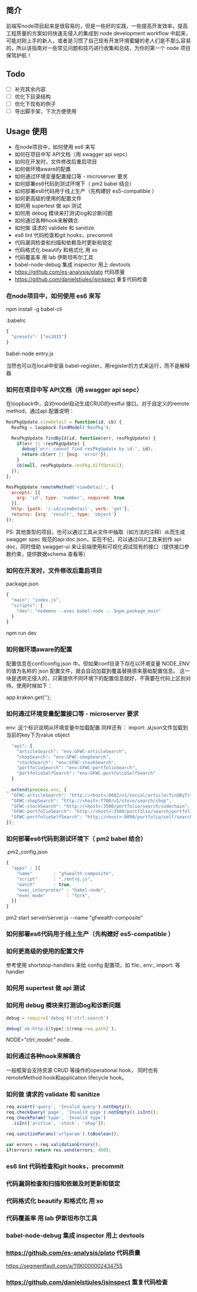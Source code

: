 ## 简介
前端写node项目起来是很容易的，但是一些好的实践，一些提高开发效率，提高工程质量的方案如何快速无侵入的集成到 node development workflow 中起来，可能对刚上手的新人，或者是习惯了自己现有开发环境蜜罐的老人们是不那么容易的，所以该指南对一些常见问题和技巧进行收集和总结，为你的第一个 node 项目保驾护航！

## Todo

- [ ] 补完其余内容
- [ ] 优化下目录结构
- [ ] 优化下现有的例子
- [ ] 导出脚手架，下次方便使用

## Usage 使用
<!-- MarkdownTOC -->

- 在node项目中，如何使用 es6 来写
- 如何在项目中写 API文档（用 swagger api sepc）
- 如何在开发时，文件修改后重启项目
- 如何做环境aware的配置
- 如何通过环境变量配置接口等 - microserver 要求
- 如何部署es6代码到测试环境下（ pm2 babel 结合）
- 如何部署es6代码用于线上生产（先构建好 es5-compatible ）
- 如何更高级的使用的配置文件
- 如何用 supertest 做 api 测试
- 如何用 debug 模块来打测试log和诊断问题
- 如何通过各种hook来解耦合
- 如何做 请求的 validate 和 sanitize
- es6 lint 代码检查和git hooks，precommit
- 代码漏洞检查和扫描和依赖及时更新和锁定
- 代码格式化 beautify 和格式化 用 xo
- 代码覆盖率 用 lab 伊斯坦布尔工具
- babel-node-debug 集成 inspector 用上 devtools
- https://github.com/es-analysis/plato 代码质量
- https://github.com/danielstjules/jsinspect 重复代码检查

<!-- /MarkdownTOC -->

### 在node项目中，如何使用 es6 来写

npm install -g babel-cli

.babelrc
```js
{
  "presets": ["es2015"]
}
```

babel-node entry.js

当然也可以在local中安装 babel-register，用register的方式来运行，而不是解释器


### 如何在项目中写 API文档（用 swagger api sepc）

在loopback中，会对model自动生成CRUD的restful 接口。对于自定义的remote method，通过api 配置说明：

```js
ResPkgUpdate.viewDetail = function(id, cb) {
  ResPkg = loopback.findModel('ResPkg');

  ResPkgUpdate.findById(id, function(err, resPkgUpdate) {
    if(err || !resPkgUpdate) {
      debug('err: cannot find resPkgUpdate by id:', id);
      return cb(err || {msg: 'error'});
    }
    cb(null, resPkgUpdate.resPkg.diffDetail);
  });
};

ResPkgUpdate.remoteMethod('viewDetail', {
  accepts: [{
    arg: 'id', type: 'number', required: true
  }],
  http: {path: '/:id/viewDetail', verb: 'get'},
  returns: {arg: 'result', type: 'object'}
});
```

PS: 其他类型的项目，也可以通过工具从文件中抽取（如方法的注释）从而生成swagger spec 规范的api doc json，实在不纪，可以通过GUI工具来创作 api doc，同时借助 swagger-ui 来让前端使用和可视化调试现有的接口（提供接口参数约束，提供数据schema 查看等）


### 如何在开发时，文件修改后重启项目

package.json
```js
{
  "main": "index.js",
  "scripts": {
    "dev": "nodemon --exec babel-node -- $npm_package_main"
  }
}
```

npm run dev


### 如何做环境aware的配置
配置信息在conf/config.json 中。但如果conf目录下存在以环境变量 NODE_ENV 的值为名称的 json 配置文件，就会自动加载到覆盖替换原来基础配置信息。
这一块是透明无侵入的，只需提供不同环境下的配置信息就好，不需要在代码上区别对待。使用时候如下：

app.kraken.get('<key>');

### 如何通过环境变量配置接口等 - microserver 要求

env: 这个标识说明从环境变量中加载配置
同样还有： import: 从json文件加载到当前的key下为value object

```js
  "api": {
    "articleSearch": "env:GFWC-articleSearch",
    "shopSearch": "env:GFWC-shopSearch",
    "stockSearch": "env:GFWC-stockSearch",
    "portfolioSearch": "env:GFWC-portfolioSearch",
    "portfolioSelfSearch": "env:GFWC-portfolioSelfSearch"
  }
  
_.extend(process.env, {
  "GFWC-articleSearch": "http://<host>:6602/v1/social/article/findByTitle",
  "GFWC-shopSearch": "http://<host>:7700/v1/store/search/shop",
  "GFWC-stockSearch": "http://<host>:3500/portfolio/search/codechain",
  "GFWC-portfolioSearch": "http://<host>:3500/portfolio/search/portfolio/name",
  "GFWC-portfolioSelfSearch": "http://<host>:8090/portfolio/self/search"
});
```

### 如何部署es6代码到测试环境下（ pm2 babel 结合）

.pm2_config.json
```js
{
  "apps" : [{
    "name"        : "gfwealth-composite",
    "script"      : "./entry.js",
    "watch"       : true,
    "exec_interpreter" : "babel-node",
    "exec_mode"        : "fork",
  }]
}
```
pm2 start server/server.js --name "gfwealth-composite"


### 如何部署es6代码用于线上生产（先构建好 es5-compatible ）


### 如何更高级的使用的配置文件

参考使用 shortstop-handlers 来给 config 配置项，如 file:, env:, import: 等handler


### 如何用 supertest 做 api 测试

### 如何用 debug 模块来打测试log和诊断问题

```js
debug = require('debug')('ctrl:search')

debug(`ok:http:${type}:${resp.req.path}`);

```
NODE="ctrl:*,model:*" node .

### 如何通过各种hook来解耦合

一般框架会支持资源 CRUD 等操作的operational hook，
同时也有 remoteMethod hook和application lifecycle hook。

### 如何做 请求的 validate 和 sanitize

```js
req.assert('query', 'Invalid query').notEmpty();
req.checkQuery('page', 'Invalid page').notEmpty().isInt();
req.checkParam('type', 'Invalid type')
  .isIn(['aritlce', 'stock', 'shop']);
  
req.sanitizeParams('urlparam').toBoolean();

var errors = req.validationErrors();
if(errors) return res.send(errors, 400);
```

### es6 lint 代码检查和git hooks，precommit

### 代码漏洞检查和扫描和依赖及时更新和锁定

### 代码格式化 beautify 和格式化 用 xo

### 代码覆盖率 用 lab 伊斯坦布尔工具

### babel-node-debug 集成 inspector 用上 devtools


### https://github.com/es-analysis/plato 代码质量
https://segmentfault.com/a/1190000002434755

### https://github.com/danielstjules/jsinspect 重复代码检查




